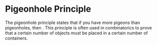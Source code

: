 # Pigeonhole Principle

The pigeonhole principle states that if you have more pigeons than pigeonholes, then <MASK>. This principle is often used in combinatorics to prove that a certain number of objects must be placed in a certain number of containers.
